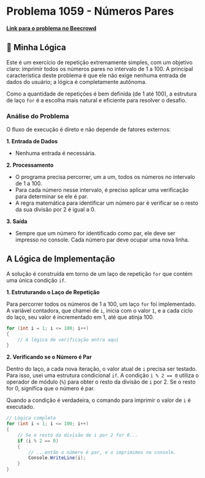 # Problema 1059 - Números Pares

**[Link para o problema no Beecrowd](https://www.beecrowd.com.br/judge/pt/problems/view/1059)**

## 🧠 Minha Lógica

Este é um exercício de repetição extremamente simples, com um objetivo claro: imprimir todos os números pares no intervalo de 1 a 100. A principal característica deste problema é que ele não exige nenhuma entrada de dados do usuário; a lógica é completamente autônoma.

Como a quantidade de repetições é bem definida (de 1 até 100), a estrutura de laço `for` é a escolha mais natural e eficiente para resolver o desafio.

### Análise do Problema

O fluxo de execução é direto e não depende de fatores externos:

**1. Entrada de Dados**
* Nenhuma entrada é necessária.

**2. Processamento**
* O programa precisa percorrer, um a um, todos os números no intervalo de 1 a 100.
* Para cada número nesse intervalo, é preciso aplicar uma verificação para determinar se ele é par.
* A regra matemática para identificar um número par é verificar se o resto da sua divisão por 2 é igual a 0.

**3. Saída**
* Sempre que um número for identificado como par, ele deve ser impresso no console. Cada número par deve ocupar uma nova linha.

## A Lógica de Implementação

A solução é construída em torno de um laço de repetição `for` que contém uma única condição `if`.

**1. Estruturando o Laço de Repetição**

Para percorrer todos os números de 1 a 100, um laço `for` foi implementado. A variável contadora, que chamei de `i`, inicia com o valor `1`, e a cada ciclo do laço, seu valor é incrementado em 1, até que atinja 100.

```csharp
for (int i = 1; i <= 100; i++)
{
    // A lógica de verificação entra aqui
}
```

**2. Verificando se o Número é Par**

Dentro do laço, a cada nova iteração, o valor atual de `i` precisa ser testado. Para isso, usei uma estrutura condicional `if`. A condição `i % 2 == 0` utiliza o operador de módulo (`%`) para obter o resto da divisão de `i` por 2. Se o resto for 0, significa que o número é par.

Quando a condição é verdadeira, o comando para imprimir o valor de `i` é executado.

```csharp
// Lógica completa
for (int i = 1; i <= 100; i++)
{
    // Se o resto da divisão de i por 2 for 0...
    if (i % 2 == 0)
    {
        // ...então o número é par, e o imprimimos no console.
        Console.WriteLine(i);
    }
}
```